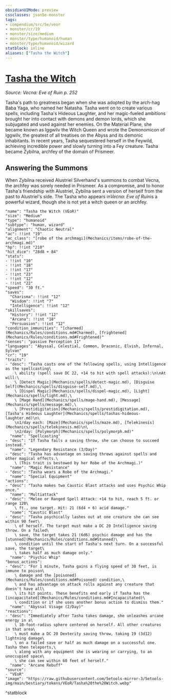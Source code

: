 ```yaml
---
obsidianUIMode: preview
cssclasses: json5e-monster
tags:
- compendium/src/5e/veor
- monster/cr/19
- monster/size/medium
- monster/type/humanoid/human
- monster/type/humanoid/wizard
statblock: inline
aliases: ["Tasha the Witch"]
---
```

# [Tasha the Witch](Mechanics\bestiary\npc/tasha-the-witch-veor.md)
*Source: Vecna: Eve of Ruin p. 252*  

Tasha's path to greatness began when she was adopted by the arch-hag Baba Yaga, who named her Natasha. Tasha went on to create various spells, including Tasha's Hideous Laughter, and her magic-fueled ambitions brought her into contact with demons and demon lords, which she subjugated and used against her enemies. On the Material Plane, she became known as Iggwilv the Witch Queen and wrote the Demonomicon of Iggwilv, the greatest of all treatises on the Abyss and its demonic inhabitants. In recent years, Tasha sequestered herself in the Feywild, achieving incredible power and slowly turning into a Fey creature. Tasha became Zybilna, archfey of the domain of Prismeer.

## Answering the Summons

When Zybilna received Alustriel Silverhand's summons to combat Vecna, the archfey was sorely needed in Prismeer. As a compromise, and to honor Tasha's friendship with Alustriel, Zybilna sent a version of herself from the past to Alustriel's side. The Tasha who appears in*Vecna: Eve of Ruin*is a powerful wizard, though she is not yet a witch queen or an archfey.

```statblock
"name": "Tasha the Witch (VEoR)"
"size": "Medium"
"type": "humanoid"
"subtype": "human, wizard"
"alignment": "Chaotic Neutral"
"ac": !!int "19"
"ac_class": "[robe of the archmagi](Mechanics/items/robe-of-the-archmagi.md)"
"hp": !!int "210"
"hit_dice": "28d8 + 84"
"stats":
- !!int "10"
- !!int "18"
- !!int "17"
- !!int "23"
- !!int "12"
- !!int "22"
"speed": "30 ft."
"saves":
  "Charisma": !!int "12"
  "Wisdom": !!int "7"
  "Intelligence": !!int "12"
"skillsaves":
  "History": !!int "12"
  "Arcana": !!int "18"
  "Persuasion": !!int "12"
"condition_immunities": "[charmed](Mechanics/Rules/conditions.md#Charmed), [frightened](Mechanics/Rules/conditions.md#Frightened)"
"senses": "passive Perception 11"
"languages": "Abyssal, Celestial, Common, Draconic, Elvish, Infernal, Sylvan"
"cr": "19"
"traits":
- "desc": "Tasha casts one of the following spells, using Intelligence as the spellcasting\
    \ ability (spell save DC 22, +14 to hit with spell attacks):\n\nAt will:\
    \ [Detect Magic](Mechanics/spells/detect-magic.md), [Disguise Self](Mechanics/spells/disguise-self.md),\
    \ [Dispel Magic](Mechanics/spells/dispel-magic.md), [Light](Mechanics/spells/light.md),\
    \ [Mage Hand](Mechanics/spells/mage-hand.md), [Message](Mechanics/spells/message.md),\
    \ [Prestidigitation](Mechanics/spells/prestidigitation.md), [Tasha's Hideous Laughter](Mechanics/spells/tashas-hideous-laughter.md)\n\
    \n1/day each: [Maze](Mechanics/spells/maze.md), [Telekinesis](Mechanics/spells/telekinesis.md)\n\
    \n2/day: [Polymorph](Mechanics/spells/polymorph.md)"
  "name": "Spellcasting"
- "desc": "If Tasha fails a saving throw, she can choose to succeed instead."
  "name": "Legendary Resistance (3/Day)"
- "desc": "Tasha has advantage on saving throws against spells and other magical effects.\
    \ (This trait is bestowed by her Robe of the Archmagi.)"
  "name": "Magic Resistance"
- "desc": "Tasha wears a Robe of the Archmagi."
  "name": "Special Equipment"
"actions":
- "desc": "Tasha makes two Caustic Blast attacks and uses Psychic Whip once."
  "name": "Multiattack"
- "desc": "Melee or Ranged Spell Attack: +14 to hit, reach 5 ft. or range 120\
    \ ft., one target. Hit: 21 (6d4 + 6) acid damage."
  "name": "Caustic Blast"
- "desc": "Tasha psychically lashes out at one creature she can see within 90 feet\
    \ of herself. The target must make a DC 20 Intelligence saving throw. On a failed\
    \ save, the target takes 21 (6d6) psychic damage and has the [stunned](Mechanics/Rules/conditions.md#Stunned)\
    \ condition until the start of Tasha's next turn. On a successful save, the target\
    \ takes half as much damage only."
  "name": "Psychic Whip"
"bonus_actions":
- "desc": "For 1 minute, Tasha gains a flying speed of 30 feet, is immune to poison\
    \ damage and the [poisoned](Mechanics/Rules/conditions.md#Poisoned) condition,\
    \ and has advantage on attack rolls against any creature that doesn't have all\
    \ its hit points. These benefits end early if Tasha has the [incapacitated](Mechanics/Rules/conditions.md#Incapacitated)\
    \ condition or if she uses another bonus action to dismiss them."
  "name": "Abyssal Visage (2/Day)"
"reactions":
- "desc": "Immediately after Tasha takes damage, she unleashes arcane energy in a\
    \ 10-foot-radius sphere centered on herself. All other creatures in that area\
    \ must make a DC 20 Dexterity saving throw, taking 19 (3d12) lightning damage\
    \ on a failed save or half as much damage on a successful one. Tasha then teleports,\
    \ along with any equipment she is wearing or carrying, to an unoccupied space\
    \ she can see within 60 feet of herself."
  "name": "Arcane Rebuff"
"source":
- "VEoR"
"image": "https://raw.githubusercontent.com/5etools-mirror-3/5etools-img/main/bestiary/tokens/VEoR/Tasha%20the%20Witch.webp"
```
^statblock